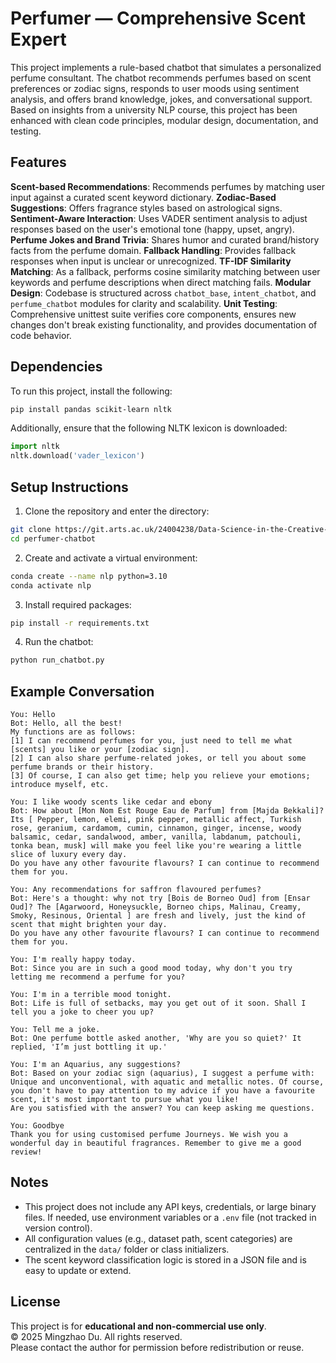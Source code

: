 # Perfumer — Comprehensive Scent Expert

This project implements a rule-based chatbot that simulates a personalized perfume consultant. The chatbot recommends perfumes based on scent preferences or zodiac signs, responds to user moods using sentiment analysis, and offers brand knowledge, jokes, and conversational support. Based on insights from a university NLP course, this project has been enhanced with clean code principles, modular design, documentation, and testing.

## Features

**Scent-based Recommendations**: Recommends perfumes by matching user input against a curated scent keyword dictionary.
**Zodiac-Based Suggestions**: Offers fragrance styles based on astrological signs.
**Sentiment-Aware Interaction**: Uses VADER sentiment analysis to adjust responses based on the user's emotional tone (happy, upset, angry).
**Perfume Jokes and Brand Trivia**: Shares humor and curated brand/history facts from the perfume domain.
**Fallback Handling**: Provides fallback responses when input is unclear or unrecognized.
**TF-IDF Similarity Matching**: As a fallback, performs cosine similarity matching between user keywords and perfume descriptions when direct matching fails.
**Modular Design**: Codebase is structured across `chatbot_base`, `intent_chatbot`, and `perfume_chatbot` modules for clarity and scalability.
**Unit Testing**: Comprehensive unittest suite verifies core components, ensures new changes don't break existing functionality, and provides documentation of code behavior.

## Dependencies

To run this project, install the following:

```bash
pip install pandas scikit-learn nltk
```

Additionally, ensure that the following NLTK lexicon is downloaded:

```python
import nltk
nltk.download('vader_lexicon')
```

## Setup Instructions

1. Clone the repository and enter the directory:

```bash
git clone https://git.arts.ac.uk/24004238/Data-Science-in-the-Creative-Industries_Project_MingzhaoDu
cd perfumer-chatbot
```

2. Create and activate a virtual environment:

```bash
conda create --name nlp python=3.10
conda activate nlp
```

3. Install required packages:

```bash
pip install -r requirements.txt
```

4. Run the chatbot:

```bash
python run_chatbot.py
```

## Example Conversation

```
You: Hello  
Bot: Hello, all the best!  
My functions are as follows:  
[1] I can recommend perfumes for you, just need to tell me what [scents] you like or your [zodiac sign].  
[2] I can also share perfume-related jokes, or tell you about some perfume brands or their history.  
[3] Of course, I can also get time; help you relieve your emotions; introduce myself, etc.  

You: I like woody scents like cedar and ebony  
Bot: How about [Mon Nom Est Rouge Eau de Parfum] from [Majda Bekkali]? Its [ Pepper, lemon, elemi, pink pepper, metallic affect, Turkish rose, geranium, cardamom, cumin, cinnamon, ginger, incense, woody balsamic, cedar, sandalwood, amber, vanilla, labdanum, patchouli, tonka bean, musk] will make you feel like you're wearing a little slice of luxury every day. 
Do you have any other favourite flavours? I can continue to recommend them for you.

You: Any recommendations for saffron flavoured perfumes? 
Bot: Here's a thought: why not try [Bois de Borneo Oud] from [Ensar Oud]? The [Agarwoord, Honeysuckle, Borneo chips, Malinau, Creamy, Smoky, Resinous, Oriental ] are fresh and lively, just the kind of scent that might brighten your day.
Do you have any other favourite flavours? I can continue to recommend them for you.

You: I'm really happy today.  
Bot: Since you are in such a good mood today, why don't you try letting me recommend a perfume for you?

You: I'm in a terrible mood tonight.
Bot: Life is full of setbacks, may you get out of it soon. Shall I tell you a joke to cheer you up?

You: Tell me a joke. 
Bot: One perfume bottle asked another, 'Why are you so quiet?' It replied, 'I’m just bottling it up.'

You: I'm an Aquarius, any suggestions?
Bot: Based on your zodiac sign (aquarius), I suggest a perfume with: Unique and unconventional, with aquatic and metallic notes. Of course, you don't have to pay attention to my advice if you have a favourite scent, it's most important to pursue what you like!
Are you satisfied with the answer? You can keep asking me questions.

You: Goodbye
Thank you for using customised perfume Journeys. We wish you a wonderful day in beautiful fragrances. Remember to give me a good review!
```

## Notes

- This project does not include any API keys, credentials, or large binary files. If needed, use environment variables or a `.env` file (not tracked in version control).
- All configuration values (e.g., dataset path, scent categories) are centralized in the `data/` folder or class initializers.
- The scent keyword classification logic is stored in a JSON file and is easy to update or extend.

## License

This project is for **educational and non-commercial use only**.  
© 2025 Mingzhao Du. All rights reserved.  
Please contact the author for permission before redistribution or reuse.